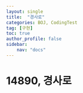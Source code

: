 ```yaml
---
layout: single
title:  "경사로"
categories: BOJ, CodingTest
tag: [구현]
toc: true
author_profile: false
sidebar: 
    nav: "docs"
---
```


# 14890, 경사로
